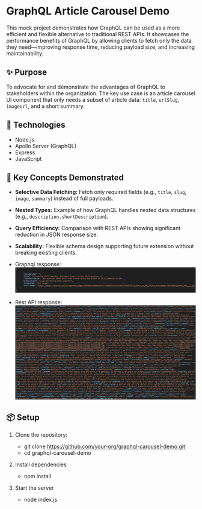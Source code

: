# GraphQL Article Carousel Demo

This mock project demonstrates how GraphQL can be used as a more efficient and flexible alternative to traditional REST APIs. It showcases the performance benefits of GraphQL by allowing clients to fetch only the data they need—improving response time, reducing payload size, and increasing maintainability.

## ✨ Purpose

To advocate for and demonstrate the advantages of GraphQL to stakeholders within the organization. The key use case is an article carousel UI component that only needs a subset of article data: `title`, `urlSlug`, `imageUrl`, and a short summary.

## 🚀 Technologies

- Node.js
- Apollo Server (GraphQL)
- Express
- JavaScript

## 🧠 Key Concepts Demonstrated

- **Selective Data Fetching:** Fetch only required fields (e.g., `title`, `slug`, `image`, `summary`) instead of full payloads.
- **Nested Types:** Example of how GraphQL handles nested data structures (e.g., `description.shortDescription`).
- **Query Efficiency:** Comparison with REST APIs showing significant reduction in JSON response size.
- **Scalability:** Flexible schema design supporting future extension without breaking existing clients.

- Graphql response:
![Graphql response](https://github.com/Dhaniesh/ielts-graphql-api/blob/main/graphql-response.png)

- Rest API response:
![Rest response](https://github.com/Dhaniesh/ielts-graphql-api/blob/main/rest-api-response.png)

## 📦 Setup

1. Clone the repository:
   - git clone https://github.com/your-org/graphql-carousel-demo.git
   - cd graphql-carousel-demo

2. Install dependencies
    - npm install

3. Start the server
    - node index.js

